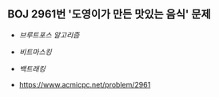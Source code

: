 ## BOJ 2961번 '도영이가 만든 맛있는 음식' 문제 

* _브루트포스 알고리즘_
* _비트마스킹_
* _백트래킹_

* https://www.acmicpc.net/problem/2961
